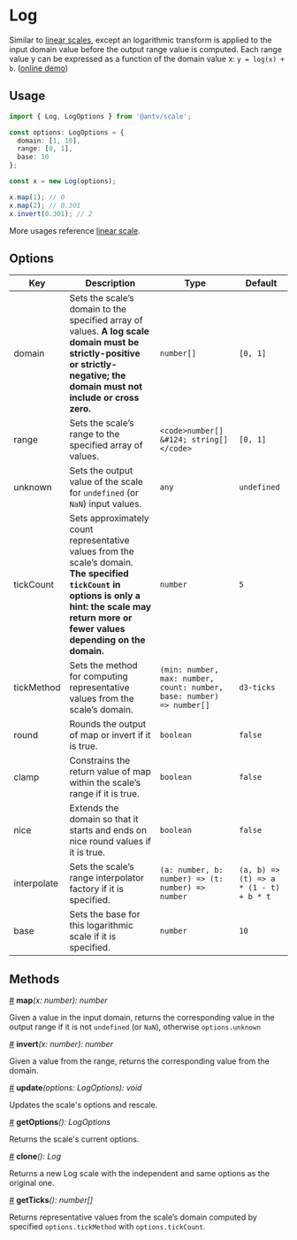 # Log

Similar to [linear scales](./linear.md), except an logarithmic transform is applied to the input domain value before the output range value is computed. Each range value y can be expressed as a function of the domain value x: `y = log(x) + b`. ([online demo](https://observablehq.com/@pearmini/antv-scale#log))

## Usage

```ts
import { Log, LogOptions } from '@antv/scale';

const options: LogOptions = {
  domain: [1, 10],
  range: [0, 1],
  base: 10
};

const x = new Log(options);

x.map(1); // 0
x.map(2); // 0.301
x.invert(0.301); // 2
```

More usages reference [linear scale](./linear.md#usage).

## Options

| Key | Description | Type | Default|  
| ----| ----------- | -----| -------|
| domain | Sets the scale’s domain to the specified array of values. **A log scale domain must be strictly-positive or strictly-negative; the domain must not include or cross zero.**  | `number[]` | `[0, 1]` |
| range | Sets the scale’s range to the specified array of values. | `<code>number[] &#124; string[]</code>` | `[0, 1]` |
| unknown | Sets the output value of the scale for `undefined` (or `NaN`) input values. | `any` | `undefined` |
| tickCount | Sets approximately count representative values from the scale’s domain. **The specified `tickCount` in options is only a hint: the scale may return more or fewer values depending on the domain.** | `number` | `5` |
| tickMethod | Sets the method for computing representative values from the scale’s domain. | `(min: number, max: number, count: number, base: number) => number[]` | `d3-ticks` |
| round | Rounds the output of map or invert if it is true. | `boolean` | `false` |
| clamp | Constrains the return value of map within the scale’s range if it is true. | `boolean` | `false` |
| nice | Extends the domain so that it starts and ends on nice round values if it is true. | `boolean` | `false` |
| interpolate | Sets the scale’s range interpolator factory if it is specified.  | `(a: number, b: number) => (t: number) => number` | `(a, b) => (t) => a * (1 - t) + b * t` |
| base | Sets the base for this logarithmic scale if it is specified. | `number` | `10` |

## Methods

<a name="log_map" href="#log_map">#</a> **map**<i>(x: number): number</i>

Given a value in the input domain, returns the corresponding value in the output range if it is not `undefined` (or `NaN`), otherwise `options.unknown`

<a name="log_invert" href="#log_invert">#</a> **invert**<i>(x: number): number</i>

Given a value from the range, returns the corresponding value from the domain.

<a name="log_update" href="#log_update">#</a> **update**<i>(options: LogOptions): void</i>

Updates the scale's options and rescale.

<a name="log_get_options" href="#log_get_options">#</a> **getOptions**<i>(): LogOptions</i>

Returns the scale's current options.

<a name="Log_clone" href="#Log_clone">#</a> **clone**<i>(): Log</i>

Returns a new Log scale with the independent and same options as the original one.

<a name="Log_get_ticks" href="#Log_get_ticks">#</a> **getTicks**<i>(): number[]</i>

Returns representative values from the scale’s domain computed by specified `options.tickMethod` with `options.tickCount`.
